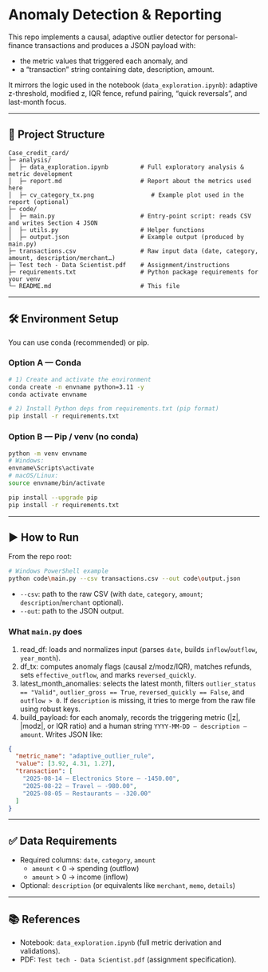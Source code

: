 # Anomaly Detection & Reporting

This repo implements a causal, adaptive outlier detector for personal-finance transactions and produces a JSON payload with:
- the metric values that triggered each anomaly, and
- a “transaction” string containing date, description, amount.

It mirrors the logic used in the notebook (`data_exploration.ipynb`): adaptive z-threshold, modified z, IQR fence, refund pairing, “quick reversals”, and last-month focus.

---

## 📂 Project Structure

```
Case_credit_card/
├─ analysis/
│  ├─ data_exploration.ipynb         # Full exploratory analysis & metric development
│  ├─ report.md                      # Report about the metrics used here
│  ├─ cv_category_tx.png                # Example plot used in the report (optional)
├─ code/
│  ├─ main.py                        # Entry-point script: reads CSV and writes Section 4 JSON
│  ├─ utils.py                       # Helper functions
│  ├─ output.json                    # Example output (produced by main.py)
├─ transactions.csv                  # Raw input data (date, category, amount, description/merchant…)
├─ Test tech - Data Scientist.pdf    # Assignment/instructions
├─ requirements.txt                  # Python package requirements for your venv
└─ README.md                         # This file
```
---

## 🛠️ Environment Setup

You can use conda (recommended) or pip.

### Option A — Conda

```bash
# 1) Create and activate the environment
conda create -n envname python=3.11 -y
conda activate envname

# 2) Install Python deps from requirements.txt (pip format)
pip install -r requirements.txt
```

### Option B — Pip / venv (no conda)

```bash
python -m venv envname
# Windows:
envname\Scripts\activate
# macOS/Linux:
source envname/bin/activate

pip install --upgrade pip
pip install -r requirements.txt
```

---

## ▶️ How to Run

From the repo root:

```bash
# Windows PowerShell example
python code\main.py --csv transactions.csv --out code\output.json
```

- `--csv`: path to the raw CSV (with `date`, `category`, `amount`; `description`/`merchant` optional).
- `--out`: path to the JSON output.

### What `main.py` does

1. read_df: loads and normalizes input (parses `date`, builds `inflow`/`outflow`, `year_month`).
2. df_tx: computes anomaly flags (causal z/modz/IQR), matches refunds, sets `effective_outflow`, and marks `reversed_quickly`.
3. latest_month_anomalies: selects the latest month, filters `outlier_status == "Valid"`, `outlier_gross == True`, `reversed_quickly == False`, and `outflow > 0`. If `description` is missing, it tries to merge from the raw file using robust keys.
4. build_payload: for each anomaly, records the triggering metric (|z|, |modz|, or IQR ratio) and a human string `YYYY-MM-DD — description — amount`. Writes JSON like:

```json
{
  "metric_name": "adaptive_outlier_rule",
  "value": [3.92, 4.31, 1.27],
  "transaction": [
    "2025-08-14 — Electronics Store — -1450.00",
    "2025-08-22 — Travel — -980.00",
    "2025-08-05 — Restaurants — -320.00"
  ]
}
```

---

## ✅ Data Requirements

- Required columns: `date`, `category`, `amount`
  - `amount` < 0 → spending (outflow)
  - `amount` > 0 → income (inflow)
- Optional: `description` (or equivalents like `merchant`, `memo`, `details`)

---

## 📚 References

- Notebook: `data_exploration.ipynb` (full metric derivation and validations).
- PDF: `Test tech - Data Scientist.pdf` (assignment specification).
